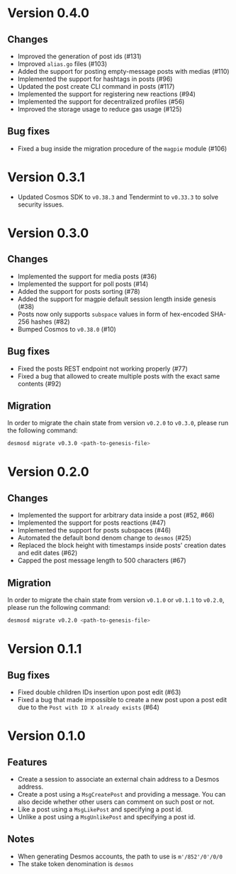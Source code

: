 # Version 0.4.0
## Changes
- Improved the generation of post ids (#131)
- Improved `alias.go` files (#103)
- Added the support for posting empty-message posts with medias (#110)
- Implemented the support for hashtags in posts (#96)
- Updated the post create CLI command in posts (#117)
- Implemented the support for registering new reactions (#94)
- Implemented the support for decentralized profiles (#56)
- Improved the storage usage to reduce gas usage (#125)

## Bug fixes
- Fixed a bug inside the migration procedure of the `magpie` module (#106)

# Version 0.3.1
- Updated Cosmos SDK to `v0.38.3` and Tendermint to `v0.33.3` to solve security issues.

# Version 0.3.0
## Changes
- Implemented the support for media posts (#36)
- Implemented the support for poll posts  (#14) 
- Added the support for posts sorting (#78)
- Added the support for magpie default session length inside genesis (#38)
- Posts now only supports `subspace` values in form of hex-encoded SHA-256 hashes (#82)
- Bumped Cosmos to `v0.38.0` (#10)

## Bug fixes
- Fixed the posts REST endpoint not working properly (#77)
- Fixed a bug that allowed to create multiple posts with the exact same contents (#92) 

## Migration
In order to migrate the chain state from version `v0.2.0` to `v0.3.0`, please run the following command:

```bash
desmosd migrate v0.3.0 <path-to-genesis-file> 
```

# Version 0.2.0
## Changes
- Implemented the support for arbitrary data inside a post (#52, #66)
- Implemented the support for posts reactions (#47)
- Implemented the support for posts subspaces (#46)
- Automated the default bond denom change to `desmos` (#25)
- Replaced the block height with timestamps inside posts' creation dates and edit dates (#62)
- Capped the post message length to 500 characters (#67)

## Migration
In order to migrate the chain state from version `v0.1.0` or `v0.1.1` to `v0.2.0`, please run the following command:

```bash
desmosd migrate v0.2.0 <path-to-genesis-file> 
```

# Version 0.1.1
## Bug fixes
- Fixed double children IDs insertion upon post edit (#63)
- Fixed a bug that made impossible to create a new post upon a post edit due to the `Post with ID X already exists` (#64)

# Version 0.1.0
## Features
- Create a session to associate an external chain address to a Desmos address. 
- Create a post using a `MsgCreatePost` and providing a message. You can also decide whether other users can comment on such post or not. 
- Like a post using a `MsgLikePost` and specifying a post id. 
- Unlike a post using a `MsgUnlikePost` and specifying a post id.

## Notes
- When generating Desmos accounts, the path to use is `m'/852'/0'/0/0`
- The stake token denomination is `desmos`  
